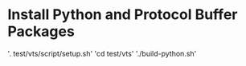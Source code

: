 # Install Python and Protocol Buffer Packages
'. test/vts/script/setup.sh'
'cd test/vts'
'./build-python.sh'
